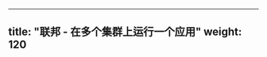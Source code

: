 <!--
---
title: "Federation - Run an App on Multiple Clusters"
weight: 120
---
-->

---
title: "联邦 - 在多个集群上运行一个应用"
weight: 120
---
